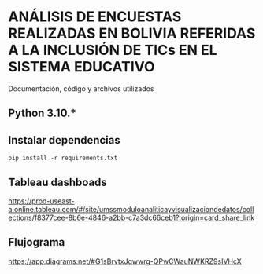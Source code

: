 # ANÁLISIS DE ENCUESTAS REALIZADAS EN BOLIVIA REFERIDAS A LA INCLUSIÓN DE TICs EN EL SISTEMA EDUCATIVO

Documentación, código y archivos utilizados

## Python 3.10.*  

## Instalar dependencias  
`pip install -r requirements.txt`  

## Tableau dashboads
https://prod-useast-a.online.tableau.com/#/site/umssmoduloanaliticayvisualizaciondedatos/collections/f8377cee-8b6e-4846-a2bb-c7a3dc66ceb1?:origin=card_share_link    


## Flujograma  
https://app.diagrams.net/#G1sBrvtxJqwwrg-QPwCWauNWKRZ9sIVHcX  